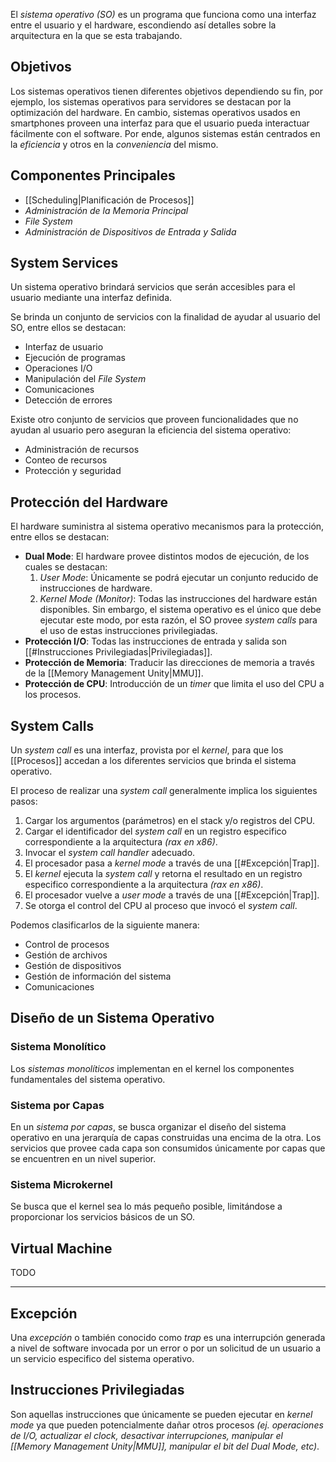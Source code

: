 El *sistema operativo (SO)* es un programa que funciona como una interfaz entre el usuario y el hardware, escondiendo así detalles sobre la arquitectura en la que se esta trabajando.

## Objetivos
Los sistemas operativos tienen diferentes objetivos dependiendo su fin, por ejemplo, los sistemas operativos para servidores se destacan por la optimización del hardware. En cambio, sistemas operativos usados en smartphones proveen una interfaz para que el usuario pueda interactuar fácilmente con el software.
Por ende, algunos sistemas están centrados en la *eficiencia* y otros en la *conveniencia* del mismo.

## Componentes Principales
- [[Scheduling|Planificación de Procesos]]
- *Administración de la Memoria Principal*
- *File System*
- *Administración de Dispositivos de Entrada y Salida*

## System Services
Un sistema operativo brindará servicios que serán accesibles para el usuario mediante una interfaz definida.

Se brinda un conjunto de servicios con la finalidad de ayudar al usuario del SO, entre ellos se destacan:
- Interfaz de usuario
- Ejecución de programas
- Operaciones I/O
- Manipulación del *File System*
- Comunicaciones
- Detección de errores

Existe otro conjunto de servicios que proveen funcionalidades que no ayudan al usuario pero aseguran la eficiencia del sistema operativo:
- Administración de recursos
- Conteo de recursos
- Protección y seguridad

## Protección del Hardware
El hardware suministra al sistema operativo mecanismos para la protección, entre ellos se destacan:
- **Dual Mode**: El hardware provee distintos modos de ejecución, de los cuales se destacan:
	1. *User Mode*: Únicamente se podrá ejecutar un conjunto reducido de instrucciones de hardware.
	2. *Kernel Mode (Monitor)*: Todas las instrucciones del hardware están disponibles. Sin embargo, el sistema operativo es el único que debe ejecutar este modo, por esta razón, el SO provee *system calls* para el uso de estas instrucciones privilegiadas.
- **Protección I/O**: Todas las instrucciones de entrada y salida son [[#Instrucciones Privilegiadas|Privilegiadas]]. 
- **Protección de Memoria**: Traducir las direcciones de memoria a través de la [[Memory Management Unity|MMU]].
- **Protección de CPU**: Introducción de un *timer* que limita el uso del CPU a los procesos.

## System Calls
Un *system call* es una interfaz, provista por el *kernel*, para que los [[Procesos]] accedan a los diferentes servicios que brinda el sistema operativo.

El proceso de realizar una *system call* generalmente implica los siguientes pasos:
1. Cargar los argumentos (parámetros) en el stack y/o registros del CPU.
2. Cargar el identificador del *system call* en un registro especifico correspondiente a la arquitectura *(rax en x86)*.
4. Invocar el *system call handler* adecuado.
5. El procesador pasa a *kernel mode* a través de una [[#Excepción|Trap]].
6. El *kernel* ejecuta la *system call* y retorna el resultado en un registro especifico correspondiente a la arquitectura *(rax en x86)*.
7. El procesador vuelve a *user mode* a través de una [[#Excepción|Trap]].
8. Se otorga el control del CPU al proceso que invocó el *system call*.

Podemos clasificarlos de la siguiente manera:
- Control de procesos
- Gestión de archivos
- Gestión de dispositivos
- Gestión de información del sistema
- Comunicaciones

## Diseño de un Sistema Operativo
### Sistema Monolítico
Los *sistemas monolíticos* implementan en el kernel los componentes fundamentales del sistema operativo.

### Sistema por Capas
En un *sistema por capas*, se busca organizar el diseño del sistema operativo en una jerarquía de capas construidas una encima de la otra. Los servicios que provee cada capa son consumidos únicamente por capas que se encuentren en un nivel superior.

### Sistema Microkernel
Se busca que el kernel sea lo más pequeño posible, limitándose a proporcionar los servicios básicos de un SO. 

## Virtual Machine
TODO
***

## Excepción
Una *excepción* o también conocido como *trap* es una interrupción generada a nivel de software invocada por un error o por un solicitud de un usuario a un servicio especifico del sistema operativo.

## Instrucciones Privilegiadas 
Son aquellas instrucciones que únicamente se pueden ejecutar en *kernel mode* ya que pueden potencialmente dañar otros procesos *(ej. operaciones de I/O, actualizar el clock, desactivar interrupciones, manipular el [[Memory Management Unity|MMU]], manipular el bit del Dual Mode, etc)*.
